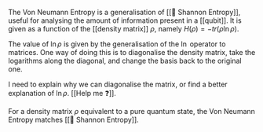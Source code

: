 The Von Neumann Entropy is a generalisation of [[📘 Shannon Entropy]], useful for analysing the amount of information present in a [[qubit]]. It is given as a function of the [[density matrix]] $\rho$, namely $H(\rho) = - tr ( \rho\ln \rho )$.

The value of $\ln \rho$ is given by the generalisation of the $\ln$ operator to matrices. One way of doing this is to diagonalise the density matrix, take the logarithms along the diagonal, and change the basis back to the original one.

I need to explain why we can diagonalise the matrix, or find a better explanation of $\ln \rho$. [[Help me ❓]].

For a density matrix $\rho$ equivalent to a pure quantum state, the Von Neumann Entropy matches [[📘 Shannon Entropy]].